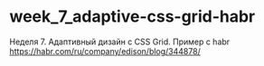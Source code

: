 # week_7_adaptive-css-grid-habr
Неделя 7. Адаптивный дизайн с CSS Grid. Пример с habr
https://habr.com/ru/company/edison/blog/344878/